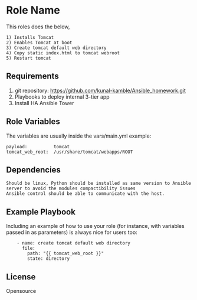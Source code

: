 Role Name
=========

This roles does the below,

    1) Installs Tomcat
    2) Enables Tomcat at boot
    3) Create tomcat default web directory
    4) Copy static index.html to tomcat webroot
    5) Restart tomcat
    

Requirements
------------

1) git repository: https://github.com/kunal-kamble/Ansible_homework.git
2) Playbooks to deploy internal 3-tier app
3) Install HA Ansible Tower

Role Variables
--------------

The variables are usually inside the vars/main.yml
example: 

    payload:          tomcat
    tomcat_web_root:  /usr/share/tomcat/webapps/ROOT

Dependencies
------------

    Should be linux, Python should be installed as same version to Ansible server to avoid the modules compactibility issues
    Ansible control should be able to communicate with the host.


Example Playbook
----------------

Including an example of how to use your role (for instance, with variables passed in as parameters) is always nice for users too:

        - name: create tomcat default web directory
          file:
            path: "{{ tomcat_web_root }}"
            state: directory

License
-------

Opensource